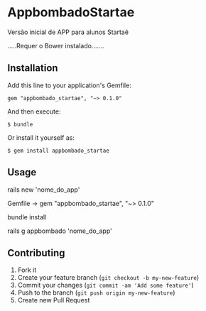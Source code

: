 # AppbombadoStartae

Versão inicial de APP para alunos Startaê

.....Requer o Bower instalado.......

## Installation

Add this line to your application's Gemfile:

    gem "appbombado_startae", "~> 0.1.0"

And then execute:

    $ bundle

Or install it yourself as:

    $ gem install appbombado_startae

## Usage

  rails new 'nome_do_app'


  Gemfile -> gem "appbombado_startae", "~> 0.1.0"


  bundle install

  rails g appbombado 'nome_do_app'

## Contributing

1. Fork it
2. Create your feature branch (`git checkout -b my-new-feature`)
3. Commit your changes (`git commit -am 'Add some feature'`)
4. Push to the branch (`git push origin my-new-feature`)
5. Create new Pull Request
